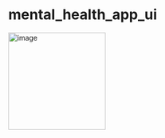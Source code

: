 # mental_health_app_ui
<img width="195" alt="image" src="https://user-images.githubusercontent.com/114337820/209759563-0d5ac554-8bd0-4f71-a7ba-648fc7b4cc35.png">
